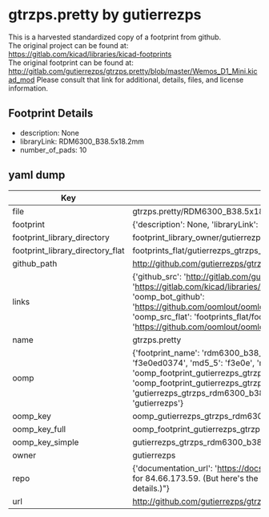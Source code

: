 # gtrzps.pretty by gutierrezps  
This is a harvested standardized copy of a footprint from github.  
The original project can be found at:  
https://gitlab.com/kicad/libraries/kicad-footprints  
The original footprint can be found at:
http://gitlab.com/gutierrezps/gtrzps.pretty/blob/master/Wemos_D1_Mini.kicad_mod
Please consult that link for additional, details, files, and license information.  
## Footprint Details
* description: None  
* libraryLink: RDM6300_B38.5x18.2mm  
* number_of_pads: 10  
## yaml dump  
| Key | Value |  
| --- | --- |  
| file | gtrzps.pretty/RDM6300_B38.5x18.2mm.kicad_mod |  
| footprint | {'description': None, 'libraryLink': 'RDM6300_B38.5x18.2mm', 'number_of_pads': 10} |  
| footprint_library_directory | footprint_library_owner/gutierrezps_gtrzps.pretty |  
| footprint_library_directory_flat | footprints_flat/gutierrezps_gtrzps_rdm6300_b38_5x18_2mm/working |  
| github_path | http://github.com/gutierrezps/gtrzps.pretty/blob/master/RDM6300_B38.5x18.2mm.kicad_mod |  
| links | {'github_src': 'http://gitlab.com/gutierrezps/gtrzps.pretty/blob/master/Wemos_D1_Mini.kicad_mod', 'github_src_repo': 'https://gitlab.com/kicad/libraries/kicad-footprints', 'oomp_bot': 'footprints/gutierrezps_gtrzps_rdm6300_b38_5x18_2mm/working', 'oomp_bot_github': 'https://github.com/oomlout/oomlout_oomp_footprint_bot/tree/main/footprints/gutierrezps_gtrzps_rdm6300_b38_5x18_2mm/working', 'oomp_src_flat': 'footprints_flat/footprints_flat/gutierrezps_gtrzps_rdm6300_b38_5x18_2mm/working', 'oomp_src_flat_github': 'https://github.com/oomlout/oomlout_oomp_footprint_src/tree/main/footprints_flat/gutierrezps_gtrzps_rdm6300_b38_5x18_2mm/working'} |  
| name | gtrzps.pretty |  
| oomp | {'footprint_name': 'rdm6300_b38_5x18_2mm', 'library_name': 'gtrzps', 'md5': 'f3e0ed03744b9bb9c7ef6ff8c251b0b4', 'md5_10': 'f3e0ed0374', 'md5_5': 'f3e0e', 'md5_6': 'f3e0ed', 'oomp_key': 'oomp_gutierrezps_gtrzps_rdm6300_b38_5x18_2mm', 'oomp_key_extra': 'oomp_footprint_gutierrezps_gtrzps_rdm6300_b38_5x18_2mm', 'oomp_key_full': 'oomp_footprint_gutierrezps_gtrzps_rdm6300_b38_5x18_2mm_f3e0ed', 'oomp_key_simple': 'gutierrezps_gtrzps_rdm6300_b38_5x18_2mm', 'original_filename': 'gtrzps.pretty/RDM6300_B38.5x18.2mm.kicad_mod', 'owner_name': 'gutierrezps'} |  
| oomp_key | oomp_gutierrezps_gtrzps_rdm6300_b38_5x18_2mm |  
| oomp_key_full | oomp_footprint_gutierrezps_gtrzps_rdm6300_b38_5x18_2mm |  
| oomp_key_simple | gutierrezps_gtrzps_rdm6300_b38_5x18_2mm |  
| owner | gutierrezps |  
| repo | {'documentation_url': 'https://docs.github.com/rest/overview/resources-in-the-rest-api#rate-limiting', 'message': "API rate limit exceeded for 84.66.173.59. (But here's the good news: Authenticated requests get a higher rate limit. Check out the documentation for more details.)"} |  
| url | http://github.com/gutierrezps/gtrzps.pretty |  


